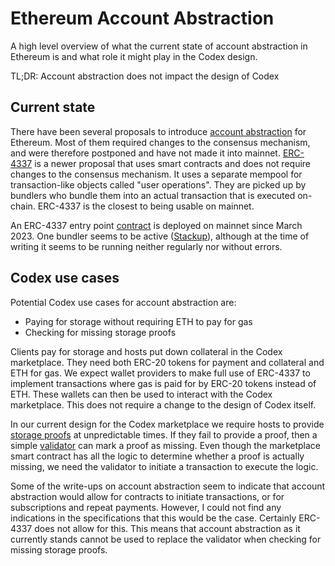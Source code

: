 Ethereum Account Abstraction
============================

A high level overview of what the current state of account abstraction in
Ethereum is and what role it might play in the Codex design.

TL;DR: Account abstraction does not impact the design of Codex

Current state
-------------

There have been several proposals to introduce [account abstraction][roadmap]
for Ethereum. Most of them required changes to the consensus mechanism, and were
therefore postponed and have not made it into mainnet. [ERC-4337][4337] is a
newer proposal that uses smart contracts and does not require changes to the
consensus mechanism. It uses a separate mempool for transaction-like objects
called "user operations". They are picked up by bundlers who bundle them into an
actual transaction that is executed on-chain. ERC-4337 is the closest to being
usable on mainnet.

An ERC-4337 entry point [contract][entrypoint] is deployed on mainnet since
March 2023. One bundler seems to be active ([Stackup][stackup]), although at the
time of writing it seems to be running neither regularly nor without errors.

Codex use cases
---------------

Potential Codex use cases for account abstraction are:

- Paying for storage without requiring ETH to pay for gas
- Checking for missing storage proofs

Clients pay for storage and hosts put down collateral in the Codex marketplace.
They need both ERC-20 tokens for payment and collateral and ETH for gas. We
expect wallet providers to make full use of ERC-4337 to implement transactions
where gas is paid for by ERC-20 tokens instead of ETH. These wallets can then be
used to interact with the Codex marketplace. This does not require a change to
the design of Codex itself.

In our current design for the Codex marketplace we require hosts to provide
[storage proofs][proofs] at unpredictable times. If they fail to provide a
proof, then a simple [validator][validator] can mark a proof as missing. Even
though the marketplace smart contract has all the logic to determine whether a
proof is actually missing, we need the validator to initiate a transaction to
execute the logic.

Some of the write-ups on account abstraction seem to indicate that account
abstraction would allow for contracts to initiate transactions, or for
subscriptions and repeat payments. However, I could not find any indications in
the specifications that this would be the case. Certainly ERC-4337 does not
allow for this. This means that account abstraction as it currently stands
cannot be used to replace the validator when checking for missing storage
proofs.

[roadmap]: https://ethereum.org/en/roadmap/account-abstraction/
[4337]: https://eips.ethereum.org/EIPS/eip-4337
[entrypoint]: https://etherscan.io/address/0x5FF137D4b0FDCD49DcA30c7CF57E578a026d2789
[stackup]: https://www.stackup.sh/
[proofs]: https://github.com/codex-storage/codex-research/blob/33cd86af4d809c39c7c41ca50a6922e6b5963c67/design/storage-proof-timing.md
[validator]: https://github.com/codex-storage/nim-codex/pull/387
